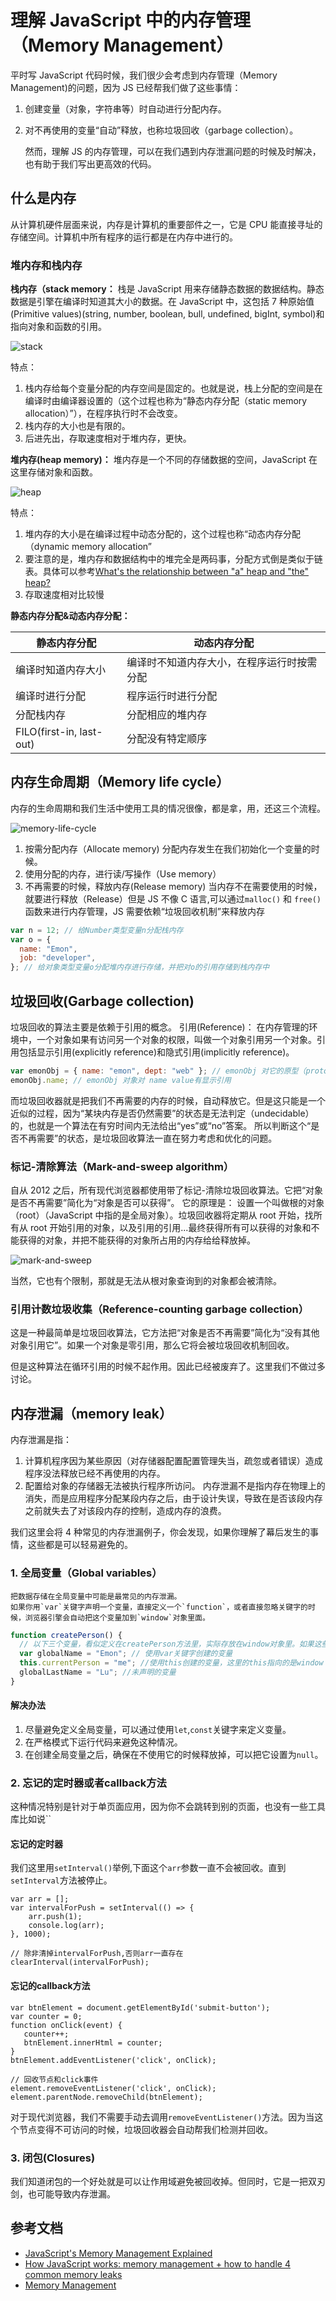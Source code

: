 # 理解 JavaScript 中的内存管理（Memory Management）

平时写 JavaScript 代码时候，我们很少会考虑到内存管理（Memory Management)的问题，因为 JS 已经帮我们做了这些事情：

1.  创建变量（对象，字符串等）时自动进行分配内存。
2.  对不再使用的变量“自动”释放，也称垃圾回收（garbage collection）。

    然而，理解 JS 的内存管理，可以在我们遇到内存泄漏问题的时候及时解决，也有助于我们写出更高效的代码。

## 什么是内存

从计算机硬件层面来说，内存是计算机的重要部件之一，它是 CPU 能直接寻址的存储空间。计算机中所有程序的运行都是在内存中进行的。

### 堆内存和栈内存

**栈内存（stack memory：**
栈是 JavaScript 用来存储静态数据的数据结构。静态数据是引擎在编译时知道其大小的数据。在 JavaScript 中，这包括 7 种原始值(Primitive values)(string, number, boolean, bull, undefined, bigInt, symbol)和指向对象和函数的引用。

![stack](../assets/images/stack.png)

特点：

1. 栈内存给每个变量分配的内存空间是固定的。也就是说，栈上分配的空间是在编译时由编译器设置的（这个过程也称为“静态内存分配（static memory allocation）”），在程序执行时不会改变。
2. 栈内存的大小也是有限的。
3. 后进先出，存取速度相对于堆内存，更快。

**堆内存(heap memory)：**
堆内存是一个不同的存储数据的空间，JavaScript 在这里存储对象和函数。

![heap](../assets/images/heap.png)

特点：

1. 堆内存的大小是在编译过程中动态分配的，这个过程也称“动态内存分配（dynamic memory allocation”
2. 要注意的是，堆内存和数据结构中的堆完全是两码事，分配方式倒是类似于链表。具体可以参考[What's the relationship between "a" heap and "the" heap?](https://stackoverflow.com/questions/756861/whats-the-relationship-between-a-heap-and-the-heap)
3. 存取速度相对比较慢

**静态内存分配&动态内存分配：**

| 静态内存分配             | 动态内存分配                               |
| ------------------------ | ------------------------------------------ |
| 编译时知道内存大小       | 编译时不知道内存大小，在程序运行时按需分配 |
| 编译时进行分配           | 程序运行时进行分配                         |
| 分配栈内存               | 分配相应的堆内存                           |
| FILO(first-in, last-out) | 分配没有特定顺序                           |

## 内存生命周期（Memory life cycle）

内存的生命周期和我们生活中使用工具的情况很像，都是拿，用，还这三个流程。

![memory-life-cycle](../assets/images/memory-life-cycle.png)

1.  按需分配内存（Allocate memory)
    分配内存发生在我们初始化一个变量的时候。
2.  使用分配的内存，进行读/写操作（Use memory）
3.  不再需要的时候，释放内存(Release memory)
    当内存不在需要使用的时候，就要进行释放（Release）但是 JS 不像 C 语言,可以通过`malloc()` 和 `free()`函数来进行内存管理，JS 需要依赖“垃圾回收机制”来释放内存

```javascript
var n = 12; // 给Number类型变量n分配栈内存
var o = {
  name: "Emon",
  job: "developer",
}; // 给对象类型变量o分配堆内存进行存储，并把对o的引用存储到栈内存中
```

## 垃圾回收(Garbage collection)

垃圾回收的算法主要是依赖于引用的概念。
引用(Reference)： 在内存管理的环境中，一个对象如果有访问另一个对象的权限，叫做一个对象引用另一个对象。引用包括显示引用(explicitly reference)和隐式引用(implicitly reference)。

```javascript
var emonObj = { name: "emon", dept: "web" }; // emonObj 对它的原型（prototype）有隐式引用
emonObj.name; // emonObj 对象对 name value有显示引用
```

而垃圾回收器就是把我们不再需要的内存的时候，自动释放它。但是这只能是一个近似的过程，因为“某块内存是否仍然需要”的状态是无法判定（undecidable）的，也就是一个算法在有穷时间内无法给出“yes”或“no”答案。
所以判断这个“是否不再需要”的状态，是垃圾回收算法一直在努力考虑和优化的问题。

### 标记-清除算法（Mark-and-sweep algorithm）

自从 2012 之后，所有现代浏览器都使用带了标记-清除垃圾回收算法。它把“对象是否不再需要”简化为“对象是否可以获得”。
它的原理是： 设置一个叫做根的对象（root）（JavaScript 中指的是全局对象）。垃圾回收器将定期从 root 开始，找所有从 root 开始引用的对象，以及引用的引用...最终获得所有可以获得的对象和不能获得的对象，并把不能获得的对象所占用的内存给给释放掉。

![mark-and-sweep](../assets/images/mark-and-sweep.gif)

当然，它也有个限制，那就是无法从根对象查询到的对象都会被清除。

### 引用计数垃圾收集（Reference-counting garbage collection）

这是一种最简单是垃圾回收算法，它方法把“对象是否不再需要”简化为“没有其他对象引用它”。如果一个对象是零引用，那么它将会被垃圾回收机制回收。

但是这种算法在循环引用的时候不起作用。因此已经被废弃了。这里我们不做过多讨论。

## 内存泄漏（memory leak）

内存泄漏是指：

1. 计算机程序因为某些原因（对存储器配置配置管理失当，疏忽或者错误）造成程序没法释放已经不再使用的内存。
2. 配置给对象的存储器无法被执行程序所访问。
   内存泄漏不是指内存在物理上的消失，而是应用程序分配某段内存之后，由于设计失误，导致在是否该段内存之前就失去了对该段内存的控制，造成内存的浪费。

我们这里会将 4 种常见的内存泄漏例子，你会发现，如果你理解了幕后发生的事情，这些都是可以轻易避免的。

### 1. 全局变量（Global variables）

    把数据存储在全局变量中可能是最常见的内存泄漏。
    如果你用`var`关键字声明一个变量，直接定义一个`function`，或者直接忽略关键字的时候，浏览器引擎会自动把这个变量加到`window`对象里面。

```javascript
function createPerson() {
  // 以下三个变量，看似定义在createPerson方法里，实际存放在window对象里。如果这些数据足够大，则会影响到程序运行速率
  var globalName = "Emon"; // 使用var关键字创建的变量
  this.currentPerson = "me"; //使用this创建的变量，这里的this指向的是window
  globalLastName = "Lu"; //未声明的变量
}
```

#### 解决办法

1. 尽量避免定义全局变量，可以通过使用`let`,`const`关键字来定义变量。
2. 在严格模式下运行代码来避免这种情况。
3. 在创建全局变量之后，确保在不使用它的时候释放掉，可以把它设置为`null`。

### 2. 忘记的定时器或者callback方法
这种情况特别是针对于单页面应用，因为你不会跳转到别的页面，也没有一些工具库比如说``
#### 忘记的定时器
我们这里用`setInterval()`举例,下面这个`arr`参数一直不会被回收。直到`setInterval`方法被停止。

```
var arr = []; 
var intervalForPush = setInterval(() => {
    arr.push(1);
    console.log(arr); 
}, 1000);

// 除非清掉intervalForPush,否则arr一直存在
clearInterval(intervalForPush);
```
#### 忘记的callback方法
```
var btnElement = document.getElementById('submit-button');
var counter = 0;
function onClick(event) {
   counter++;
   btnElement.innerHtml = counter;
}
btnElement.addEventListener('click', onClick);

// 回收节点和click事件
element.removeEventListener('click', onClick);
element.parentNode.removeChild(btnElement);
```
对于现代浏览器，我们不需要手动去调用`removeEventListener()`方法。因为当这个节点变得不可访问的时候，垃圾回收器会自动帮我们检测并回收。

### 3. 闭包(Closures)
我们知道闭包的一个好处就是可以让作用域避免被回收掉。但同时，它是一把双刃剑，也可能导致内存泄漏。

## 参考文档

- [JavaScript's Memory Management Explained](https://felixgerschau.com/javascript-memory-management/#memory-life-cycle)
- [How JavaScript works: memory management + how to handle 4 common memory leaks](https://blog.sessionstack.com/how-javascript-works-memory-management-how-to-handle-4-common-memory-leaks-3f28b94cfbec)
- [Memory Management](https://developer.mozilla.org/en-US/docs/Web/JavaScript/Memory_Management)
